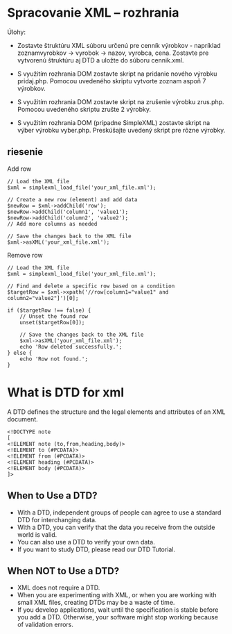 # Spracovanie XML – rozhrania 

  

Úlohy: 

 - Zostavte štruktúru XML súboru určenú pre cenník výrobkov - napríklad zoznamvyrobkov -> vyrobok -> nazov, vyrobca, cena. Zostavte pre vytvorenú štruktúru aj DTD a uložte do súboru cennik.xml. 

 - S využitím rozhrania DOM zostavte skript na pridanie nového výrobku pridaj.php. Pomocou uvedeného skriptu vytvorte zoznam aspoň 7 výrobkov.  

 - S využitím rozhrania DOM zostavte skript na zrušenie výrobku zrus.php. Pomocou uvedeného skriptu zrušte 2 výrobky.  

 - S využitím rozhrania DOM (prípadne SimpleXML) zostavte skript na výber výrobku vyber.php. Preskúšajte uvedený skript pre rôzne výrobky.   

 ## riesenie

Add row

    // Load the XML file
    $xml = simplexml_load_file('your_xml_file.xml');

    // Create a new row (element) and add data
    $newRow = $xml->addChild('row');
    $newRow->addChild('column1', 'value1');
    $newRow->addChild('column2', 'value2');
    // Add more columns as needed

    // Save the changes back to the XML file
    $xml->asXML('your_xml_file.xml');

Remove row

    // Load the XML file
    $xml = simplexml_load_file('your_xml_file.xml');

    // Find and delete a specific row based on a condition
    $targetRow = $xml->xpath('//row[column1="value1" and column2="value2"]')[0];

    if ($targetRow !== false) {
        // Unset the found row
        unset($targetRow[0]);
        
        // Save the changes back to the XML file
        $xml->asXML('your_xml_file.xml');
        echo 'Row deleted successfully.';
    } else {
        echo 'Row not found.';
    }




 # What is DTD for xml

A DTD defines the structure and the legal elements and attributes of an XML document.

    <!DOCTYPE note
    [
    <!ELEMENT note (to,from,heading,body)>
    <!ELEMENT to (#PCDATA)>
    <!ELEMENT from (#PCDATA)>
    <!ELEMENT heading (#PCDATA)>
    <!ELEMENT body (#PCDATA)>
    ]>

## When to Use a DTD?
- With a DTD, independent groups of people can agree to use a standard DTD for interchanging data.
- With a DTD, you can verify that the data you receive from the outside world is valid.
- You can also use a DTD to verify your own data.
- If you want to study DTD, please read our DTD Tutorial.

## When NOT to Use a DTD?
- XML does not require a DTD.
- When you are experimenting with XML, or when you are working with small XML files, creating DTDs may be a waste of time.
- If you develop applications, wait until the specification is stable before you add a DTD. Otherwise, your software might stop working because of validation errors.